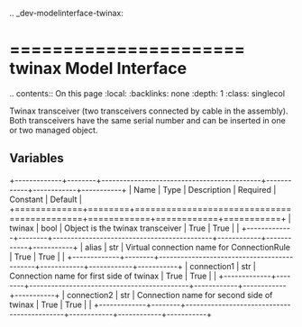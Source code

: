 .. _dev-modelinterface-twinax:

======================
twinax Model Interface
======================

.. contents:: On this page
    :local:
    :backlinks: none
    :depth: 1
    :class: singlecol

Twinax transceiver (two transceivers connected by cable in the assembly).
Both transceivers have the same serial number and can be inserted in one or two managed object.

Variables
---------

+-------------+--------+--------------------------------------------+------------+------------+-----------+
| Name        | Type   | Description                                | Required   | Constant   | Default   |
+=============+========+============================================+============+============+===========+
| twinax      | bool   | Object is the twinax transceiver           | True       | True       |           |
+-------------+--------+--------------------------------------------+------------+------------+-----------+
| alias       | str    | Virtual connection name for ConnectionRule | True       | True       |           |
+-------------+--------+--------------------------------------------+------------+------------+-----------+
| connection1 | str    | Connection name for first side of twinax   | True       | True       |           |
+-------------+--------+--------------------------------------------+------------+------------+-----------+
| connection2 | str    | Connection name for second side of twinax  | True       | True       |           |
+-------------+--------+--------------------------------------------+------------+------------+-----------+

